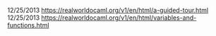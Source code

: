 12/25/2013 https://realworldocaml.org/v1/en/html/a-guided-tour.html
12/25/2013 https://realworldocaml.org/v1/en/html/variables-and-functions.html
